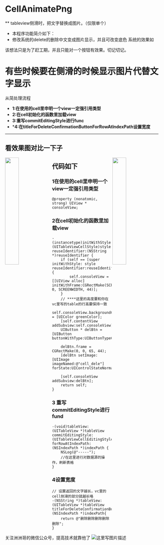 # CellAnimatePng
** tableview侧滑时，把文字替换成图片。（仅限单个）
* 本程序功能简介如下：
* 修改系统的delete的删除中文变成图片显示，并且可改变底色
 系统的效果如

该想法只是为了赶工期，并且只能对一个按钮有效果。切记切记。


# 有些时候要在侧滑的时候显示图片代替文字显示

从简处理流程

- **1:在使用的cell里申明一个view一定强引用类型**
- **2:在cell初始化的函数里加载view**
- **3:重写commitEditingStyle进行func**
- ***4:在titleForDeleteConfirmationButtonForRowAtIndexPath设置宽度**

-------------------

## 看效果图对比一下子

 <img align="left" src="http://img.blog.csdn.net/20160520151456170" width="30%" height="30%"/>
 
 <img align="right" src="http://img.blog.csdn.net/20160520151540118" width="30%" height="30%"/>



## 代码如下

### 1在使用的cell里申明一个view一定强引用类型


```objc
@property (nonatomic, strong) UIView * consoleView;
```

### 2在cell初始化的函数里加载view
```objc
-(instancetype)initWithStyle:(UITableViewCellStyle)style reuseIdentifier:(NSString *)reuseIdentifier {
    if (self == [super initWithStyle: style reuseIdentifier:reuseIdentifier]) {
        self.consoleView = [[UIView alloc] initWithFrame:CGRectMake(SCREENWIDTH, 0, SCREENWIDTH, 44)];
    }
    // ****这里的高度要和你在vc里写的table的行高要保持一致
    self.consoleView.backgroundColor = [UIColor greenColor];
    [self.contentView addSubview:self.consoleView];
    UIButton * delBtn = [UIButton buttonWithType:UIButtonTypeCustom];
    
    delBtn.frame = CGRectMake(0, 0, 65, 44);
    [delBtn setImage:[UIImage imageNamed:@"cell_dele"] forState:UIControlStateNormal];
    
    [self.consoleView addSubview:delBtn];
    return self;
}
```


### 3 重写commitEditingStyle进行fund
```0bjc
-(void)tableView:(UITableView *)tableView commitEditingStyle:(UITableViewCellEditingStyle)editingStyle forRowAtIndexPath:(NSIndexPath *)indexPath {
    NSLog(@"-----");
    //在这里进行对数据源的操作，刷新表格
}
```


### 4设置宽度
```objc
// 设置返回的文字越长，vc里的cell侧滑的部分就越长咯
-(NSString *)tableView:(UITableView *)tableView titleForDeleteConfirmationButtonForRowAtIndexPath:(NSIndexPath *)indexPath{
    return @"删除删除删除删除删除";
}
```



关注洲洲哥的微信公众号，提高技术就靠他了
![这里写图片描述](http://img.blog.csdn.net/20160520152250054)
 
 
 
